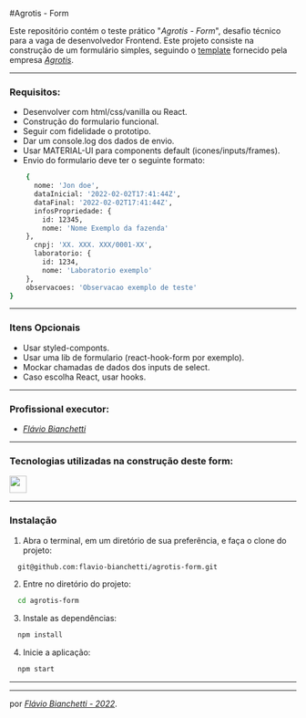 #Agrotis - Form

Este repositório contém o teste prático "_Agrotis - Form_", desafio técnico para a vaga de desenvolvedor Frontend. Este projeto consiste na construção de um formulário simples, seguindo o [template](https://www.figma.com/proto/PXi5PcZWks8Z7veqA8WU30/Agrotis-Teste-(Front-end)?node-id=1%3A760&starting-point-node-id=1%3A760) fornecido pela empresa _[Agrotis](https://www.agrotis.com/solucoes/)_.

---

### Requisitos: 
- Desenvolver com html/css/vanilla ou React.
- Construção do formulario funcional.
- Seguir com fidelidade o prototipo.
- Dar um console.log dos dados de envio.
- Usar MATERIAL-UI para components default (icones/inputs/frames).
- Envio do formulario deve ter o seguinte formato:
```bash
    {
      nome: 'Jon doe',
      dataInicial: '2022-02-02T17:41:44Z',
      dataFinal: '2022-02-02T17:41:44Z',
      infosPropriedade: {
        id: 12345,
        nome: 'Nome Exemplo da fazenda'
    },
      cnpj: 'XX. XXX. XXX/0001-XX',
      laboratorio: {
        id: 1234,
        nome: 'Laboratorio exemplo'
    },
    observacoes: 'Observacao exemplo de teste'
}
```

---
### Itens Opcionais
- Usar styled-componts.
- Usar uma lib de formulario (react-hook-form por exemplo).
- Mockar chamadas de dados dos inputs de select.
- Caso escolha React, usar hooks.

---
### Profissional executor:

- _[Flávio Bianchetti](https://www.linkedin.com/in/flaviobianchetti/)_

---
### Tecnologias utilizadas na construção deste form:

<section>
  <a
    href="https://pt-br.reactjs.org/docs/getting-started.html"
    target="_blank">
    <img
      align="center"
      height="30"
      src="https://img.shields.io/badge/React-563D7C?style=for-the-badge&logo=react&logoColor=61DAFB"
    />
  </a>
</section>

---

### Instalação

1. Abra o terminal, em um diretório de sua preferência, e faça o clone do projeto:
```bash
  git@github.com:flavio-bianchetti/agrotis-form.git
```

2. Entre no diretório do projeto:
```bash
  cd agrotis-form
```
3. Instale as dependências:
```bash
  npm install
```

4. Inicie a aplicação:
```bash
  npm start 
```
---
<!-- ### Desafios encontrados no desenvolvimento: -->

<!-- ### Problemas não resolvidos: -->

<!-- ### Aprendizados: -->

<!-- ### Considerações finais: -->
---

por _[Flávio Bianchetti - 2022](https://github.com/flavio-bianchetti)_.